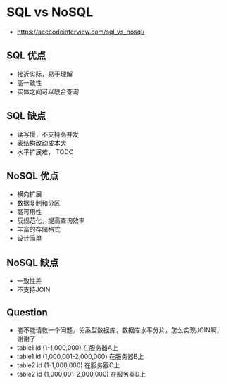 # SQL vs NoSQL
- https://acecodeinterview.com/sql_vs_nosql/

## SQL 优点
- 接近实际，易于理解
- 高一致性
- 实体之间可以联合查询

## SQL 缺点
- 读写慢，不支持高并发
- 表结构改动成本大
- 水平扩展难， TODO

## NoSQL 优点
- 横向扩展
- 数据复制和分区
- 高可用性
- 反规范化，提高查询效率
- 丰富的存储格式
- 设计简单

## NoSQL 缺点
- 一致性差
- 不支持JOIN

## Question
- 能不能请教一个问题，关系型数据库，数据库水平分片，怎么实现JOIN啊，谢谢了
- table1 id (1-1,000,000) 在服务器A上
- table1 id (1,000,001-2,000,000) 在服务器B上
- table2 id (1-1,000,000) 在服务器C上
- table2 id (1,000,001-2,000,000) 在服务器D上
